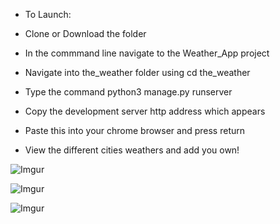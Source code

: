 * To Launch:

* Clone or Download the folder

* In the commmand line navigate to the Weather_App project

* Navigate into the_weather folder using cd the_weather

* Type the command python3 manage.py runserver

* Copy the development server http address which appears

* Paste this into your chrome browser and press return

* View the different cities weathers and add you own!

![Imgur](https://i.imgur.com/Tqf7oxZ.png)

![Imgur](https://i.imgur.com/xQIzswM.png)

![Imgur](https://i.imgur.com/evVrCDw.png)
